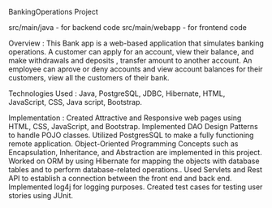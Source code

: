  BankingOperations Project
 
 src/main/java - for backend code
 src/main/webapp - for frontend code
 
 
 Overview : This Bank app is a web-based application that simulates banking operations. 
            A customer can apply for an account, view their balance, and make withdrawals and deposits , transfer amount to another account. 
            An employee can aprove or deny accounts and view account balances for their customers, view all the customers of their bank.
 
 Technologies Used : Java, PostgreSQL, JDBC, Hibernate, HTML, JavaScript, CSS, Java script, Bootstrap.
 
 Implementation : Created Attractive and Responsive web pages using HTML, CSS, JavaScript, and Bootstrap.
                  Implemented DAO Design Patterns to handle POJO classes.
                  Utilized PostgresSQL to make a fully functioning remote application.
                  Object-Oriented Programming Concepts such as Encapsulation, Inheritance, and Abstraction are implemented in this project.
                  Worked on ORM by using Hibernate for mapping the objects with database tables and to perform database-related operations..
                  Used Servlets and Rest API to establish a connection between the front end and back end. 
                  Implemented log4j for logging purposes.
                  Created test cases for testing user stories using JUnit.
